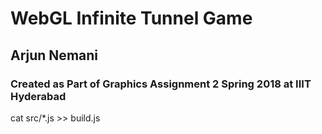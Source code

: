 # WebGL Infinite Tunnel Game
## Arjun Nemani
### Created as Part of Graphics Assignment 2 Spring 2018 at IIIT Hyderabad


cat src/*.js >> build.js
